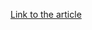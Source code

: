 [Link to the article](https://english.ncsc.nl/latest/news/2022/october/31/vulnerability-in-openssl-prepare-for-updates)
